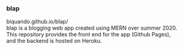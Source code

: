 ### blap
biquando.github.io/blap/  
blap is a blogging web app created using MERN over summer 2020.  
This repository provides the front end for the app (Github Pages),  
and the backend is hosted on Heroku.
